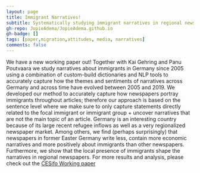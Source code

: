 ```yaml
---
layout: page
title: Immigrant Narratives!
subtitle: Systematically studying immigrant narratives in regional newspapers in Germany
gh-repo: JopieAdema/JopieAdema.github.io
gh-badge: []
tags: [paper,migration,attitudes, media, narratives]
comments: false
---
```


We have a new working paper out! Together with Kai Gehring and Panu Poutvaara we study narratives about immigrants in Germany since 2005 using a combination of custom-build dictionaries and NLP tools to accurately capture how the themes and sentiments of narratives across Germany and across time have evolved between 2005 and 2019. We developed our method to accurately capture how newspapers portray immigrants throughout articles; therefore our approach is based on the sentence level where we make sure to only capture statements directly related to the focal immigrant or immigrant group + uncover narratives that are not the main topic of an article. Germany is an interesting country because of its large recent refugee inflows as well as a very regionalized newspaper market.  Among others, we find (perhaps surprisingly) that newspapers in former Easter Germany write less, contain more economic narratives and more positively about immigrants than other newspapers. Furthermore, we show that the local presence of immigrants shape the narratives in regional newspapers. For more results and analysis, please check out the [CESifo Working paper](https://www.cesifo.org/en/publications/2022/working-paper/immigrant-narratives)


